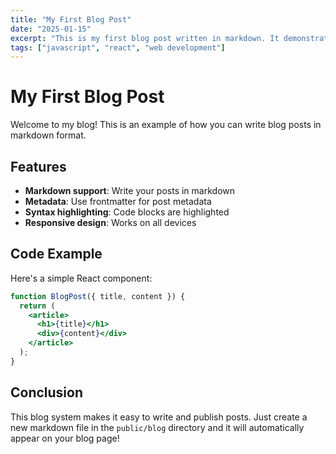 ```yaml
---
title: "My First Blog Post"
date: "2025-01-15"
excerpt: "This is my first blog post written in markdown. It demonstrates the blog functionality."
tags: ["javascript", "react", "web development"]
---
```


# My First Blog Post

Welcome to my blog! This is an example of how you can write blog posts in markdown format.

## Features

- **Markdown support**: Write your posts in markdown
- **Metadata**: Use frontmatter for post metadata
- **Syntax highlighting**: Code blocks are highlighted
- **Responsive design**: Works on all devices

## Code Example

Here's a simple React component:

```jsx
function BlogPost({ title, content }) {
  return (
    <article>
      <h1>{title}</h1>
      <div>{content}</div>
    </article>
  );
}
```

## Conclusion

This blog system makes it easy to write and publish posts. Just create a new markdown file in the `public/blog` directory and it will automatically appear on your blog page!
